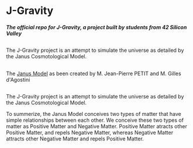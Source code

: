 # J-Gravity
##### The official repo for J-Gravity, a project built by students from 42 Silicon Valley

##
The J-Gravity project is an attempt to simulate the universe as detailed by the Janus Cosmotological Model.

##
The <a href="https://www.savoir-sans-frontieres.com/JPP/telechargeables/English/janus/The%20Janus%20Cosmological%20Model.pdf">Janus Model</a> as been created by M. Jean-Pierre PETIT and M. Gilles d'Agostini

##
The J-Gravity project is an attempt to simulate the universe as detailed by the Janus Cosmotological Model.

To summerize, the Janus Model conceives two types of matter that have simple relationships between each other. We conceive these two types of matter as Positive Matter and Negative Matter. Positive Matter atracts other Positive Matter, and repels Negative Matter, whereas Negative Matter attracts other Negative Matter and repels Positive Matter.

